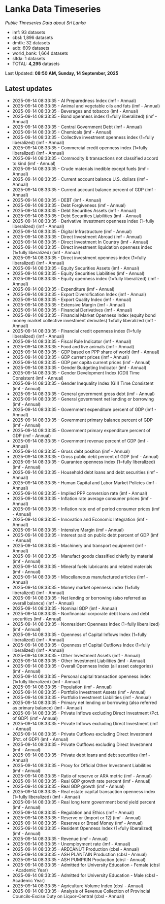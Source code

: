 # Lanka Data Timeseries
*Public Timeseries Data about Sri Lanka*

* imf: 93 datasets
* cbsl: 1,896 datasets
* dmtlk: 32 datasets
* adb: 609 datasets
* world_bank: 1,664 datasets
* sltda: 1 datasets
* TOTAL: **4,295** datasets

Last Updated: **08:50 AM, Sunday, 14 September, 2025**

## Latest updates

* 2025-09-14 08:33:35 - AI Preparedness Index (imf - Annual)
* 2025-09-14 08:33:35 - Animal and vegetable oils and fats (imf - Annual)
* 2025-09-14 08:33:35 - Beverages and tobacco (imf - Annual)
* 2025-09-14 08:33:35 - Bond openness index (1=fully liberalized) (imf - Annual)
* 2025-09-14 08:33:35 - Central Government Debt (imf - Annual)
* 2025-09-14 08:33:35 - Chemicals (imf - Annual)
* 2025-09-14 08:33:35 - Collective investment openness index (1=fully liberalized) (imf - Annual)
* 2025-09-14 08:33:35 - Commercial credit openness index (1=fully liberalized) (imf - Annual)
* 2025-09-14 08:33:35 - Commodity & transactions not classified accord to kind (imf - Annual)
* 2025-09-14 08:33:35 - Crude materials inedible except fuels (imf - Annual)
* 2025-09-14 08:33:35 - Current account balance U.S. dollars (imf - Annual)
* 2025-09-14 08:33:35 - Current account balance percent of GDP (imf - Annual)
* 2025-09-14 08:33:35 - DEBT (imf - Annual)
* 2025-09-14 08:33:35 - Debt Forgiveness (imf - Annual)
* 2025-09-14 08:33:35 - Debt Securities Assets (imf - Annual)
* 2025-09-14 08:33:35 - Debt Securities Liabilities (imf - Annual)
* 2025-09-14 08:33:35 - Derivative investment openness index (1=fully liberalized) (imf - Annual)
* 2025-09-14 08:33:35 - Digital Infrastructure (imf - Annual)
* 2025-09-14 08:33:35 - Direct Investment Abroad (imf - Annual)
* 2025-09-14 08:33:35 - Direct Investment In Country (imf - Annual)
* 2025-09-14 08:33:35 - Direct investment liquidation openness index (1=fully liberalized) (imf - Annual)
* 2025-09-14 08:33:35 - Direct investment openness index (1=fully liberalized) (imf - Annual)
* 2025-09-14 08:33:35 - Equity Securities Assets (imf - Annual)
* 2025-09-14 08:33:35 - Equity Securities Liabilities (imf - Annual)
* 2025-09-14 08:33:35 - Equity openness index (1=fully liberalized) (imf - Annual)
* 2025-09-14 08:33:35 - Expenditure (imf - Annual)
* 2025-09-14 08:33:35 - Export Diversification Index (imf - Annual)
* 2025-09-14 08:33:35 - Export Quality Index (imf - Annual)
* 2025-09-14 08:33:35 - Extensive Margin (imf - Annual)
* 2025-09-14 08:33:35 - Financial Derivatives (imf - Annual)
* 2025-09-14 08:33:35 - Financial Market Openness Index (equity bond money market collective investment derivates) 1=fully liberalized (imf - Annual)
* 2025-09-14 08:33:35 - Financial credit openness index (1=fully liberalized) (imf - Annual)
* 2025-09-14 08:33:35 - Fiscal Rule Indicator (imf - Annual)
* 2025-09-14 08:33:35 - Food and live animals (imf - Annual)
* 2025-09-14 08:33:35 - GDP based on PPP share of world (imf - Annual)
* 2025-09-14 08:33:35 - GDP current prices (imf - Annual)
* 2025-09-14 08:33:35 - GDP per capita current prices (imf - Annual)
* 2025-09-14 08:33:35 - Gender Budgeting Indicator (imf - Annual)
* 2025-09-14 08:33:35 - Gender Development Index (GDI) Time Consistent (imf - Annual)
* 2025-09-14 08:33:35 - Gender Inequality Index (GII) Time Consistent (imf - Annual)
* 2025-09-14 08:33:35 - General government gross debt (imf - Annual)
* 2025-09-14 08:33:35 - General government net lending or borrowing (imf - Annual)
* 2025-09-14 08:33:35 - Government expenditure percent of GDP (imf - Annual)
* 2025-09-14 08:33:35 - Government primary balance percent of GDP (imf - Annual)
* 2025-09-14 08:33:35 - Government primary expenditure percent of GDP (imf - Annual)
* 2025-09-14 08:33:35 - Government revenue percent of GDP (imf - Annual)
* 2025-09-14 08:33:35 - Gross debt position (imf - Annual)
* 2025-09-14 08:33:35 - Gross public debt percent of GDP (imf - Annual)
* 2025-09-14 08:33:35 - Guarantee openness index (1=fully liberalized) (imf - Annual)
* 2025-09-14 08:33:35 - Household debt loans and debt securities (imf - Annual)
* 2025-09-14 08:33:35 - Human Capital and Labor Market Policies (imf - Annual)
* 2025-09-14 08:33:35 - Implied PPP conversion rate (imf - Annual)
* 2025-09-14 08:33:35 - Inflation rate average consumer prices (imf - Annual)
* 2025-09-14 08:33:35 - Inflation rate end of period consumer prices (imf - Annual)
* 2025-09-14 08:33:35 - Innovation and Economic Integration (imf - Annual)
* 2025-09-14 08:33:35 - Intensive Margin (imf - Annual)
* 2025-09-14 08:33:35 - Interest paid on public debt percent of GDP (imf - Annual)
* 2025-09-14 08:33:35 - Machinery and transport equipment (imf - Annual)
* 2025-09-14 08:33:35 - Manufact goods classified chiefly by material (imf - Annual)
* 2025-09-14 08:33:35 - Mineral fuels lubricants and related materials (imf - Annual)
* 2025-09-14 08:33:35 - Miscellaneous manufactured articles (imf - Annual)
* 2025-09-14 08:33:35 - Money market openness index (1=fully liberalized) (imf - Annual)
* 2025-09-14 08:33:35 - Net lending or borrowing (also referred as overall balance) (imf - Annual)
* 2025-09-14 08:33:35 - Nominal GDP (imf - Annual)
* 2025-09-14 08:33:35 - Nonfinancial corporate debt loans and debt securities (imf - Annual)
* 2025-09-14 08:33:35 - Nonresident Openness Index (1=fully liberalized) (imf - Annual)
* 2025-09-14 08:33:35 - Openness of Capital Inflows Index (1=fully liberalized) (imf - Annual)
* 2025-09-14 08:33:35 - Openness of Capital Outflows Index (1=fully liberalized) (imf - Annual)
* 2025-09-14 08:33:35 - Other Investment Assets (imf - Annual)
* 2025-09-14 08:33:35 - Other Investment Liabilities (imf - Annual)
* 2025-09-14 08:33:35 - Overall Openness Index (all asset categories) (imf - Annual)
* 2025-09-14 08:33:35 - Personal capital transaction openness index (1=fully liberalized) (imf - Annual)
* 2025-09-14 08:33:35 - Population (imf - Annual)
* 2025-09-14 08:33:35 - Portfolio Investment Assets (imf - Annual)
* 2025-09-14 08:33:35 - Portfolio Investment Liabilities (imf - Annual)
* 2025-09-14 08:33:35 - Primary net lending or borrowing (also referred as primary balance) (imf - Annual)
* 2025-09-14 08:33:35 - Private Inflows excluding Direct Investment (Pct. of GDP) (imf - Annual)
* 2025-09-14 08:33:35 - Private Inflows excluding Direct Investment (imf - Annual)
* 2025-09-14 08:33:35 - Private Outflows excluding Direct Investment (Pct. of GDP) (imf - Annual)
* 2025-09-14 08:33:35 - Private Outflows excluding Direct Investment (imf - Annual)
* 2025-09-14 08:33:35 - Private debt loans and debt securities (imf - Annual)
* 2025-09-14 08:33:35 - Proxy for Official Other Investment Liabilities (imf - Annual)
* 2025-09-14 08:33:35 - Ratio of reserve or ARA metric (imf - Annual)
* 2025-09-14 08:33:35 - Real GDP growth rate percent (imf - Annual)
* 2025-09-14 08:33:35 - Real GDP growth (imf - Annual)
* 2025-09-14 08:33:35 - Real estate capital transaction openness index (1=fully liberalized) (imf - Annual)
* 2025-09-14 08:33:35 - Real long term government bond yield percent (imf - Annual)
* 2025-09-14 08:33:35 - Regulation and Ethics (imf - Annual)
* 2025-09-14 08:33:35 - Reserve or (Import or 12) (imf - Annual)
* 2025-09-14 08:33:35 - Reserves or Broad Money (imf - Annual)
* 2025-09-14 08:33:35 - Resident Openness Index (1=fully liberalized) (imf - Annual)
* 2025-09-14 08:33:35 - Revenue (imf - Annual)
* 2025-09-14 08:33:35 - Unemployment rate (imf - Annual)
* 2025-09-14 08:33:35 - ARECANUT Production (cbsl - Annual)
* 2025-09-14 08:33:35 - ASH PLANTAIN Production (cbsl - Annual)
* 2025-09-14 08:33:35 - ASH PUMPKIN Production (cbsl - Annual)
* 2025-09-14 08:33:35 - Admitted for University Education - Female (cbsl - Academic Year)
* 2025-09-14 08:33:35 - Admitted for University Education - Male (cbsl - Academic Year)
* 2025-09-14 08:33:35 - Agriculture Volume Index (cbsl - Annual)
* 2025-09-14 08:33:35 - Analysis of Revenue Collection of Provincial Councils-Excise Duty on Liquor-Central (cbsl - Annual)